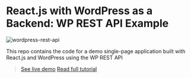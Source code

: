 # React.js with WordPress as a Backend: WP REST API Example

![wordpress-rest-api](https://snipcart.com/media/171923/wordpress-rest-api.png)

This repo contains the code for a demo single-page application built with React.js and WordPress using the WP REST API

> [See live demo](https://snipcart-wordpress-react.netlify.com/#!/)
> [Read full tutorial](https://snipcart.com/blog/reactjs-wordpress-rest-api-example)

